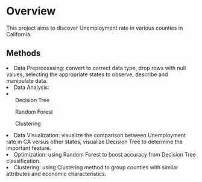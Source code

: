 <h1> Overview </h1>
This project aims to discover Unemployment rate in various counties in California.

<h2> Methods </h2>
<li>
Data Preprocessing: convert to correct data type, drop rows with null values, selecting the appropriate states to observe, describe and manipulate data.</li>
<li> Data Analysis: </li>
    <li> <ul> Decision Tree </ul> <ul> Random Forest </ul> <ul> Clustering </ul></li>
<li> Data Visualization: visualize the comparison between Unemployment rate in CA versus other states, visualize Decision Tree to determine the important feature. </li>
<li>Optimization: using Random Forest to boost accuracy from Decision Tree classification. </li>
<li>Clustering: using Clustering method to group counties with similar attributes and economic characteristics. </li>


